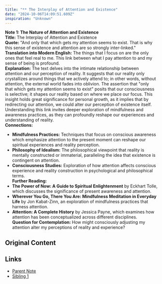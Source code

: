 ```yaml
---
title: "** The Interplay of Attention and Existence"
date: "2024-10-06T14:09:51.609Z"
inspiration: "Unknown"
---
```


 

**Note 1: The Nature of Attention and Existence**  
**Title:** The Interplay of Attention and Existence  
**Quote:** "And only that which gets my attention seems to exist. That is why this sense of existence and attention are so strongly inter-linked."  
**Translation into Modern English:** The things that I focus on are the only ones that feel real to me. This link between what I pay attention to and my sense of being is profound.  
**Explanation:** The text delves into the intimate relationship between attention and our perception of reality. It suggests that our reality only crystallizes around things that we actively attend to; in other words, without attention, the external world fades into oblivion. The assertion that "only that which gets my attention seems to exist" posits that our consciousness is selective; it shapes our reality based on where we place our focus. This insight holds great significance for personal growth, as it implies that by redirecting our attention, we could alter our perception of existence itself. Understanding this link invites deeper exploration of mindfulness and awareness practices, as they can profoundly reshape our experiences and understanding of reality.  
**Connections:**  
- **Mindfulness Practices:** Techniques that focus on conscious awareness which emphasize attention to the present moment can reshape our spiritual experiences and reality perception.  
- **Philosophy of Idealism:** The philosophical viewpoint that reality is mentally constructed or immaterial, paralleling the idea that existence is contingent on attention.  
- **Consciousness Studies:** Exploration of how attention affects conscious experience and reality construction in psychological and philosophical terms.  
**Further Reading:**  
- **The Power of Now: A Guide to Spiritual Enlightenment** by Eckhart Tolle, which discusses the significance of present awareness and attention.  
- **Wherever You Go, There You Are: Mindfulness Meditation in Everyday Life** by Jon Kabat-Zinn, an exploration of mindfulness practices that harness attention.  
- **Attention: A Complete History** by Jessica Payne, which examines how attention has been conceptualized across different disciplines.  
**Question for Contemplation:** How might consciously adjusting my attention alter my perceptions of reality and experience?

## Original Content



## Links

- [Parent Note](/parent-note.md)
- [Sibling 1](/zettel1.md)
